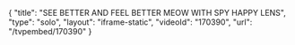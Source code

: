 {
    "title": "SEE BETTER AND FEEL BETTER MEOW WITH SPY HAPPY LENS",
    "type": "solo",
    "layout": "iframe-static",
    "videoId": "170390",
    "url": "\/tvpembed\/170390"
}